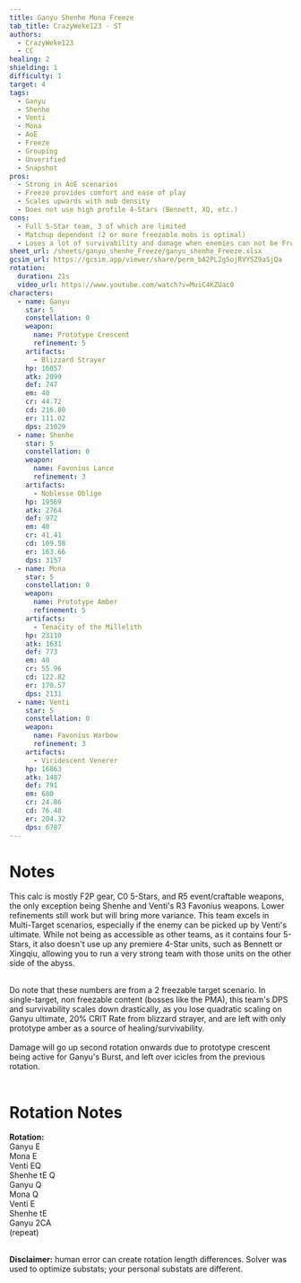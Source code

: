 ```yaml
---
title: Ganyu Shenhe Mona Freeze
tab_title: CrazyWeke123 - ST
authors:
  - CrazyWeke123
  - CC
healing: 2
shielding: 1
difficulty: 1
target: 4
tags:
  - Ganyu
  - Shenhe
  - Venti
  - Mona
  - AoE
  - Freeze
  - Grouping
  - Unverified
  - Snapshot
pros:
  - Strong in AoE scenarios
  - Freeze provides comfort and ease of play
  - Scales upwards with mob density
  - Does not use high profile 4-Stars (Bennett, XQ, etc.)
cons:
  - Full 5-Star team, 3 of which are limited
  - Matchup dependent (2 or more freezable mobs is optimal)
  - Loses a lot of survivability and damage when enemies can not be Frozen
sheet_url: /sheets/ganyu_shenhe_Freeze/ganyu_shenhe_Freeze.xlsx
gcsim_url: https://gcsim.app/viewer/share/perm_bA2PL2g5ojRVYSZ9aSjQa
rotation:
  duration: 21s
  video_url: https://www.youtube.com/watch?v=MuiC4KZUac0
characters:
  - name: Ganyu
    star: 5
    constellation: 0
    weapon:
      name: Prototype Crescent
      refinement: 5
    artifacts:
      - Blizzard Strayer
    hp: 16057
    atk: 2099
    def: 747
    em: 40
    cr: 44.72
    cd: 216.80
    er: 111.02
    dps: 21029
  - name: Shenhe
    star: 5
    constellation: 0
    weapon:
      name: Favonius Lance
      refinement: 3
    artifacts:
      - Noblesse Oblige
    hp: 19569
    atk: 2764
    def: 972
    em: 40
    cr: 41.41
    cd: 109.58
    er: 163.66
    dps: 3157
  - name: Mona
    star: 5
    constellation: 0
    weapon:
      name: Prototype Amber
      refinement: 5
    artifacts:
      - Tenacity of the Millelith 
    hp: 23110
    atk: 1631
    def: 773
    em: 40
    cr: 55.96
    cd: 122.82
    er: 170.57
    dps: 2131
  - name: Venti
    star: 5
    constellation: 0
    weapon:
      name: Favonius Warbow
      refinement: 3
    artifacts:
      - Viridescent Venerer
    hp: 16863
    atk: 1487
    def: 791
    em: 680
    cr: 24.86
    cd: 76.48
    er: 204.32
    dps: 6787
---
```


# **Notes**

This calc is mostly F2P gear, C0 5-Stars, and R5 event/craftable weapons, the only exception being Shenhe and Venti's R3 Favonius weapons. Lower refinements still work but will bring more variance. This team excels in Multi-Target scenarios, especially if the enemy can be picked up by Venti's ultimate. While not being as accessible as other teams, as it contains four 5-Stars, it also doesn't use up any premiere 4-Star units, such as Bennett or Xingqiu, allowing you to run a very strong team with those units on the other side of the abyss.
<br></br>

Do note that these numbers are from a 2 freezable target scenario. In single-target, non freezable content (bosses like the PMA), this team's DPS and survivability scales down drastically, as you lose quadratic scaling on Ganyu ultimate, 20% CRIT Rate from blizzard strayer, and are left with only prototype amber as a source of healing/survivability.
<br></br>
Damage will go up second rotation onwards due to prototype crescent being active for Ganyu's Burst, and left over icicles from the previous rotation.
<br></br>
# **Rotation Notes**

**Rotation:**  
Ganyu E  
Mona E  
Venti EQ  
Shenhe tE Q  
Ganyu Q   
Mona Q  
Venti E  
Shenhe tE  
Ganyu 2CA  
(repeat)
<br></br>

**Disclaimer:** human error can create rotation length differences. Solver was used to optimize substats; your personal substats are different.
